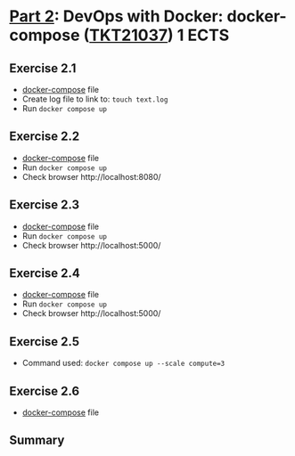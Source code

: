 # [Part 2](https://devopswithdocker.com/category/part-2): DevOps with Docker: docker-compose ([TKT21037](https://studies.helsinki.fi/courses/course-implementation/otm-c73ef1c6-8fb0-42e8-9052-ef59b01cb409)) 1 ECTS

## Exercise 2.1
- [docker-compose](Exercise2.1/docker-compose.yml) file
- Create log file to link to: `touch text.log`
- Run `docker compose up`

## Exercise 2.2
- [docker-compose](Exercise2.2/docker-compose.yml) file
- Run `docker compose up`
- Check browser http://localhost:8080/

## Exercise 2.3
- [docker-compose](Exercise2.3/docker-compose.yml) file
- Run `docker compose up`
- Check browser http://localhost:5000/

## Exercise 2.4
- [docker-compose](Exercise2.4/docker-compose.yml) file
- Run `docker compose up`
- Check browser http://localhost:5000/

## Exercise 2.5
- Command used: `docker compose up --scale compute=3`

## Exercise 2.6
- [docker-compose](Exercise2.6/docker-compose.yml) file

## Summary